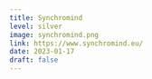 ```yaml
---
title: Synchromind
level: silver
image: synchromind.png
link: https://www.synchromind.eu/
date: 2023-01-17
draft: false
---
```

